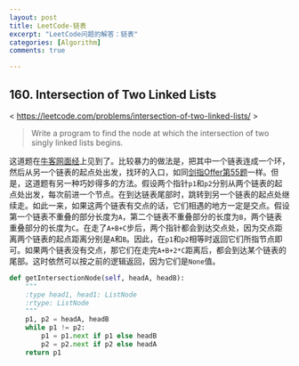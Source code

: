 ```yaml
---
layout: post
title: LeetCode-链表
excerpt: "LeetCode问题的解答：链表"
categories: [Algorithm]
comments: true

---
```


## 160. Intersection of Two Linked Lists 

< https://leetcode.com/problems/intersection-of-two-linked-lists/ >

>  Write a program to find the node at which the intersection of two singly linked lists begins. 

这道题在[牛客网面经]( https://www.nowcoder.com/discuss/328830?type=2&order=0&pos=10&page=4 )上见到了。比较暴力的做法是，把其中一个链表连成一个环，然后从另一个链表的起点处出发，找环的入口，如同[剑指Offer第55题]( https://two2er.github.io/pages/jianzhi/2019-09-29-linkedlist)一样。但是，这道题有另一种巧妙得多的方法。假设两个指针`p1`和`p2`分别从两个链表的起点处出发，每次前进一个节点。在到达链表尾部时，跳转到另一个链表的起点处继续走。如此一来，如果这两个链表有交点的话，它们相遇的地方一定是交点。假设第一个链表不重叠的部分长度为`A`，第二个链表不重叠部分的长度为`B`，两个链表重叠部分的长度为`C`。在走了`A+B+C`步后，两个指针都会到达交点处，因为交点距离两个链表的起点距离分别是`A`和`B`。因此，在`p1`和`p2`相等时返回它们所指节点即可。如果两个链表没有交点，那它们在走完`A+B+2*C`距离后，都会到达某个链表的尾部。这时依然可以按之前的逻辑返回，因为它们是`None`值。

```python
def getIntersectionNode(self, headA, headB):
	"""
	:type head1, head1: ListNode
	:rtype: ListNode
	"""
    p1, p2 = headA, headB
    while p1 != p2:
    	p1 = p1.next if p1 else headB
    	p2 = p2.next if p2 else headA
    return p1
```

